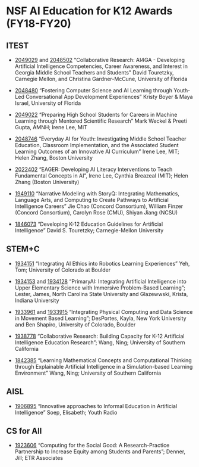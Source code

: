 # NSF AI Education for K12 Awards (FY18-FY20)
## ITEST

* [2049029](https://www.nsf.gov/awardsearch/showAward?AWD_ID=2049029) and [2048502](https://www.nsf.gov/awardsearch/showAward?AWD_ID=2048502) "Collaborative Research: AI4GA - Developing Artificial Intelligence Competencies, Career Awareness, and Interest in Georgia Middle School Teachers and Students" David Touretzky, Carnegie Mellon, and Christina Gardner-McCune, University of Florida

* [2048480](https://www.nsf.gov/awardsearch/showAward?AWD_ID=2048480) “Fostering Computer Science and AI Learning through Youth-Led Conversational App Development Experiences” Kristy Boyer & Maya Israel, University of Florida

* [2049022](https://www.nsf.gov/awardsearch/showAward?AWD_ID=2049022) “Preparing High School Students for Careers in Machine Learning through Mentored Scientific Research” Mark Weckel & Preeti Gupta, AMNH; Irene Lee, MIT

* [2048746](https://www.nsf.gov/awardsearch/showAward?AWD_ID=2048746) “Everyday AI for Youth: Investigating Middle School Teacher Education, Classroom Implementation, and the Associated Student Learning Outcomes of an Innovative AI Curriculum” Irene Lee, MIT; Helen Zhang, Boston University

* [2022402](https://www.nsf.gov/awardsearch/showAward?AWD_ID=2022502) “EAGER: Developing AI Literacy Interventions to Teach Fundamental Concepts in AI”, Irene Lee, Cynthia Breazeal (MIT); Helen Zhang (Boston University)

* [1949110](https://www.nsf.gov/awardsearch/showAward?AWD_ID=1949110&HistoricalAwards=false) “Narrative Modeling with StoryQ: Integrating Mathematics, Language Arts, and Computing to Create Pathways to Artificial Intelligence Careers” Jie Chao (Concord Consortium), William Finzer (Concord Consortium), Carolyn Rose (CMU), Shiyan Jiang (NCSU)

* [1846073](https://www.nsf.gov/awardsearch/showAward?AWD_ID=1846073) “Developing K-12 Education Guidelines for Artificial Intelligence” David S. Touretzky; Carnegie-Mellon University

## STEM+C

* [1934151](https://www.nsf.gov/awardsearch/showAward?AWD_ID=1934151) “Integrating AI Ethics into Robotics Learning Experiences” Yeh, Tom; University of Colorado at Boulder

* [1934153](https://www.nsf.gov/awardsearch/showAward?AWD_ID=1934153) and [1934128](https://www.nsf.gov/awardsearch/showAward?AWD_ID=1934128) “PrimaryAI: Integrating Artificial Intelligence into Upper Elementary Science with Immersive Problem-Based Learning”; Lester, James, North Carolina State University and Glazewwski, Krista, Indiana University

* [1933961](https://www.nsf.gov/awardsearch/showAward?AWD_ID=1933961) and [1933915](https://www.nsf.gov/awardsearch/showAward?AWD_ID=1933915) “Integrating Physical Computing and Data Science in Movement Based Learning”; DesPortes, Kayla, New York University and Ben Shapiro, University of Colorado, Boulder

* [1938778](https://www.nsf.gov/awardsearch/showAward?AWD_ID=1938758) “Collaborative Research: Building Capacity for K-12 Artificial Intelligence Education Research”; Wang, Ning; University of Southern California

* [1842385](https://www.nsf.gov/awardsearch/showAward?AWD_ID=1842385) “Learning Mathematical Concepts and Computational Thinking through Explainable Artificial Intelligence in a Simulation-based Learning Environment” Wang, Ning; University of Southern California

## AISL

* [1906895](https://www.nsf.gov/awardsearch/showAward?AWD_ID=1906895) “Innovative approaches to Informal Education in Artificial Intelligence” Soep, Elisabeth; Youth Radio

## CS for All

* [1923606](https://www.nsf.gov/awardsearch/showAward?AWD_ID=1923606) “Computing for the Social Good: A Research-Practice Partnership to Increase Equity among Students and Parents”; Denner, Jill; ETR Associates
